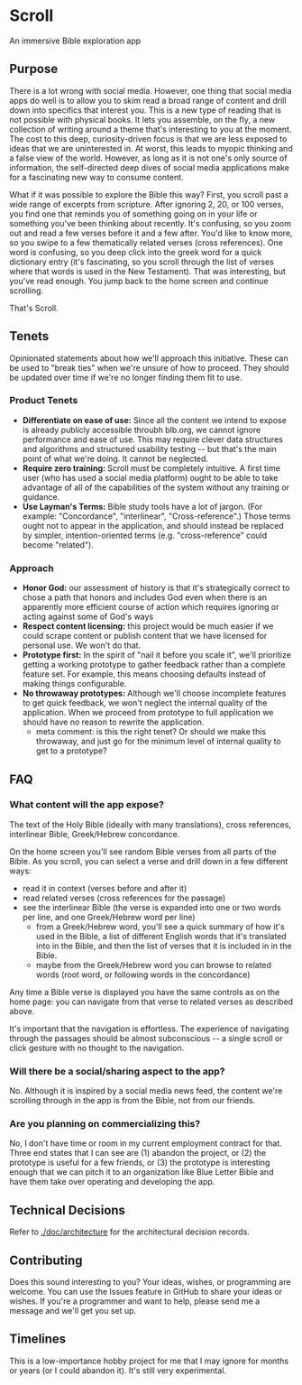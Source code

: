 # Scroll

An immersive Bible exploration app

## Purpose

There is a lot wrong with social media. However, one thing that social media
apps do well is to allow you to skim read a broad range of content and drill
down into specifics that interest you. This is a new type of reading that is not
possible with physical books. It lets you assemble, on the fly, a new collection
of writing around a theme that's interesting to you at the moment. The cost to
this deep, curiosity-driven focus is that we are less exposed to ideas that we
are uninterested in. At worst, this leads to myopic thinking and a false view of
the world. However, as long as it is not one's only source of information, the
self-directed deep dives of social media applications make for a fascinating new
way to consume content.

What if it was possible to explore the Bible this way? First, you scroll past a
wide range of excerpts from scripture. After ignoring 2, 20, or 100 verses, you
find one that reminds you of something going on in your life or something you've
been thinking about recently. It's confusing, so you zoom out and read a few
verses before it and a few after. You'd like to know more, so you swipe to a few
thematically related verses (cross references). One word is confusing, so you
deep click into the greek word for a quick dictionary entry (it's fascinating,
so you scroll through the list of verses where that words is used in the New
Testament). That was interesting, but you've read enough. You jump back to the
home screen and continue scrolling.

That's Scroll. 

## Tenets

Opinionated statements about how we'll approach this initiative. These can be
used to "break ties" when we're unsure of how to proceed. They should be updated
over time if we're no longer finding them fit to use. 

### Product Tenets

- **Differentiate on ease of use:** Since all the content we intend to expose is
  already publicly accessible throubh blb.org, we cannot ignore performance and
  ease of use. This may require clever data structures and algorithms and
  structured usability testing -- but that's the main point of what we're doing.
  It cannot be neglected. 
- **Require zero training:** Scroll must be completely intuitive. A first time
  user (who has used a social media platform) ought to be able to take advantage
  of all of the capabilities of the system without any training or guidance. 
- **Use Layman's Terms:** Bible study tools have a lot of jargon. (For example:
  "Concordance", "interlinear", "Cross-reference".) Those terms ought not to
  appear in the application, and should instead be replaced by simpler,
  intention-oriented terms (e.g. "cross-reference" could become "related").

### Approach

- **Honor God:** our assessment of history is that it's strategically correct to
  chose a path that honors and includes God even when there is an apparently
  more efficient course of action which requires ignoring or acting against some
  of God's ways
- **Respect content licensing:** this project would be much easier if we could
  scrape content or publish content that we have licensed for personal use. We
  won't do that.
- **Prototype first:** In the spirit of "nail it before you scale it", we'll
  prioritize getting a working prototype to gather feedback rather than a
  complete feature set. For example, this means choosing defaults instead of
  making things configurable.
- **No throwaway prototypes:** Although we'll choose incomplete features to get
  quick feedback, we won't neglect the internal quality of the application. When
  we proceed from prototype to full application we should have no reason to
  rewrite the application. 
    - meta comment: is this the right tenet? Or should we make this throwaway,
      and just go for the minimum level of internal quality to get to a
      prototype?

## FAQ

### What content will the app expose?

The text of the Holy Bible (ideally with many translations), cross references,
interlinear Bible, Greek/Hebrew concordance.

On the home screen you'll see random Bible verses from all parts of the Bible.
As you scroll, you can select a verse and drill down in a few different ways:
 - read it in context (verses before and after it)
 - read related verses (cross references for the passage)
 - see the interlinear Bible (the verse is expanded into one or two words per
   line, and one Greek/Hebrew word per line)
     - from a Greek/Hebrew word, you'll see a quick summary of how it's used in
       the Bible, a list of different English words that it's translated into in
       the Bible, and then the list of verses that it is included in in the
       Bible.
     - maybe from the Greek/Hebrew word you can browse to related words (root
       word, or following words in the concordance)

Any time a Bible verse is displayed you have the same controls as on the home
page: you can navigate from that verse to related verses as described above.

It's important that the navigation is effortless. The experience of navigating
through the passages should be almost subconscious -- a single scroll or click
gesture with no thought to the navigation. 

### Will there be a social/sharing aspect to the app?

No. Although it is inspired by a social media news feed, the content we're
scrolling through in the app is from the Bible, not from our friends. 

### Are you planning on commercializing this?

No, I don't have time or room in my current employment contract for that. Three
end states that I can see are (1) abandon the project, or (2) the prototype is
useful for a few friends, or (3) the prototype is interesting enough that we can
pitch it to an organization like Blue Letter Bible and have them take over
operating and developing the app.

## Technical Decisions

Refer to [./doc/architecture](./doc/architecture) for the architectural decision
records. 

## Contributing

Does this sound interesting to you? Your ideas, wishes, or programming are
welcome. You can use the Issues feature in GitHub to share your ideas or wishes.
If you're a programmer and want to help, please send me a message and we'll get
you set up.

## Timelines

This is a low-importance hobby project for me that I may ignore for months or
years (or I could abandon it). It's still very experimental.
